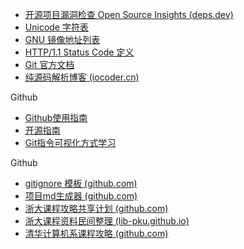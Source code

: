 - [开源项目漏洞检查 Open Source Insights (deps.dev)](https://deps.dev/)
- [Unicode 字符表](https://www.ssec.wisc.edu/~tomw/java/unicode.html)
- [GNU 镜像地址列表](https://www.gnu.org/prep/ftp.html)
- [HTTP/1.1 Status Code 定义](https://www.w3.org/Protocols/rfc2616/rfc2616-sec10.html)
- [Git 官方文档](https://git-scm.com/book/zh/v2)
- [纯源码解析博客 (iocoder.cn)](https://www.iocoder.cn/)

Github
- [Github使用指南](https://docs.github.com/cn/github)
- [开源指南](https://opensource.guide/zh-hans/)
- [Git指令可视化方式学习](https://learngitbranching.js.org/?demo=&locale=zh_CN)


Github

- [gitignore 模板 (github.com)](https://github.com/github/gitignore)
- [项目md生成器 (github.com)](https://github.com/kefranabg/readme-md-generator)
- [浙大课程攻略共享计划 (github.com)](https://github.com/QSCTech/zju-icicles)
- [浙大课程资料民间整理 (lib-pku.github.io)](https://lib-pku.github.io/)
- [清华计算机系课程攻略 (github.com)](https://github.com/PKUanonym/REKCARC-TSC-UHT)

